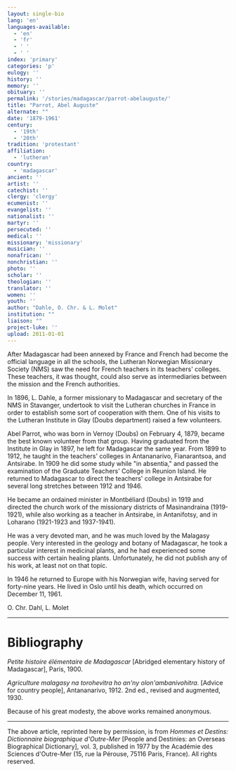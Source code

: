 ```yaml
---
layout: single-bio
lang: 'en'
languages-available:
  - 'en'
  - 'fr'
  - ' '
  - ' '
index: 'primary'
categories: 'p'
eulogy: ''
history: ''
memory: ''
obituary: ''
permalink: '/stories/madagascar/parrot-abelauguste/'
title: "Parrot, Abel Auguste"
alternate: ""
date: '1879-1961'
century:
  - '19th'
  - '20th'
tradition: 'protestant'
affiliation:
  - 'lutheran'
country:
  - 'madagascar'
ancient: ''
artist: ''
catechist: ''
clergy: 'clergy'
ecumenist: ''
evangelist: ''
nationalist: ''
martyr: ''
persecuted: ''
medical: ''
missionary: 'missionary'
musician: ''
nonafrican: ''
nonchristian: ''
photo: ''
scholar: ''
theologian: ''
translator: ''
women: ''
youth: ''
author: "Dahle, O. Chr. & L. Molet"
institution: ""
liaison: ""
project-luke: ''
upload: 2011-01-01
---
```




After Madagascar had been annexed by France and French had become the official language in all the schools, the Lutheran Norwegian Missionary Society (NMS) saw the need for French teachers in its teachers' colleges. These teachers, it was thought, could also serve as intermediaries between the mission and the French authorities.

In 1896, L. Dahle, a former missionary to Madagascar and secretary of the NMS in Stavanger, undertook to visit the Lutheran churches in France in order to establish some sort of cooperation with them. One of his visits to the Lutheran Institute in Glay (Doubs department) raised a few volunteers.

Abel Parrot, who was born in Vernoy (Doubs) on February 4, 1879, became the best known volunteer from that group. Having graduated from the Institute in Glay in 1897, he left for Madagascar the same year. From 1899 to 1912, he taught in the teachers' colleges in Antananarivo, Fianarantsoa, and Antsirabe. In 1909 he did some study while "in absentia," and passed the examination of the Graduate Teachers' College in Reunion Island. He returned to Madagascar to direct the teachers' college in Antsirabe for several long stretches between 1912 and 1946.

He became an ordained minister in Montbéliard (Doubs) in 1919 and directed the church work of the missionary districts of Masinandraina (1919-1921), while also working as a teacher in Antsirabe, in Antanifotsy, and in Loharano (1921-1923 and 1937-1941).

He was a very devoted man, and he was much loved by the Malagasy people. Very interested in the geology and botany of Madagascar, he took a particular interest in medicinal plants, and he had experienced some success with certain healing plants. Unfortunately, he did not publish any of his work, at least not on that topic.

In 1946 he returned to Europe with his Norwegian wife, having served for forty-nine years. He lived in Oslo until his death, which occurred on December 11, 1961.

O. Chr. Dahl, L. Molet

---

# Bibliography

*Petite histoire élémentaire de Madagascar* [Abridged elementary history of Madagascar], Paris, 1900.

*Agriculture malagasy na torohevitra ho an'ny olon'ambanivohitra*. [Advice for country people], Antananarivo, 1912. 2nd ed., revised and augmented, 1930.

Because of his great modesty, the above works remained anonymous.

---

The above article, reprinted here by permission, is from *Hommes et Destins: Dictionnaire biographique d'Outre-Mer* [People and Destinies: an Overseas Biographical Dictionary], vol. 3, published in 1977 by the Académie des Sciences d'Outre-Mer (15, rue la Pérouse, 75116 Paris, France). All rights reserved.
